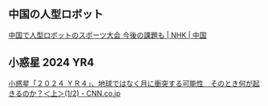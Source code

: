 ## 中国の人型ロボット

[中国で人型ロボットのスポーツ大会 今後の課題も | NHK | 中国](https://www3.nhk.or.jp/news/html/20250817/k10014896121000.html)

## 小惑星 2024 YR4

[小惑星「２０２４ ＹＲ４」、地球ではなく月に衝突する可能性　そのとき何が起きるのか？＜上＞(1/2) - CNN.co.jp](https://www.cnn.co.jp/fringe/35236736.html)
